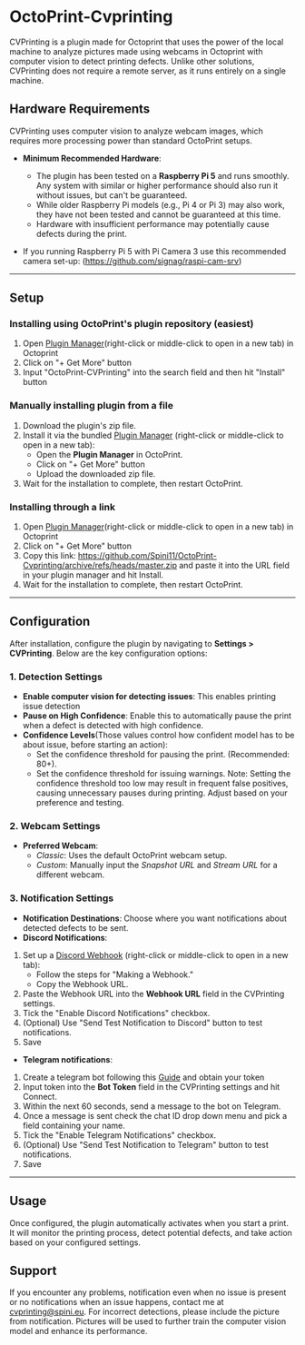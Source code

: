 # OctoPrint-Cvprinting

CVPrinting is a plugin made for Octoprint that uses the power of the local machine to analyze pictures made using webcams in Octoprint with computer vision to detect printing defects.
Unlike other solutions, CVPrinting does not require a remote server, as it runs entirely on a single machine.

## Hardware Requirements

CVPrinting uses computer vision to analyze webcam images, which requires more processing power than standard OctoPrint setups.

- **Minimum Recommended Hardware**:
  - The plugin has been tested on a **Raspberry Pi 5** and runs smoothly. Any system with similar or higher performance should also run it without issues, but can't be guaranteed.
  - While older Raspberry Pi models (e.g., Pi 4 or Pi 3) may also work, they have not been tested and cannot be guaranteed at this time.
  - Hardware with insufficient performance may potentially cause defects during the print.

- If you running Raspberry Pi 5 with Pi Camera 3 use this recommended camera set-up: (https://github.com/signag/raspi-cam-srv)

---


## Setup
### Installing using OctoPrint's plugin repository (easiest)
1. Open [Plugin Manager](https://docs.octoprint.org/en/master/bundledplugins/pluginmanager.html)(right-click or middle-click to open in a new tab) in Octoprint
2. Click on "+ Get More" button
3. Input "OctoPrint-CVPrinting" into the search field and then hit "Install" button

### Manually installing plugin from a file
1. Download the plugin's zip file.
2. Install it via the bundled [Plugin Manager](https://docs.octoprint.org/en/master/bundledplugins/pluginmanager.html) (right-click or middle-click to open in a new tab):
   - Open the **Plugin Manager** in OctoPrint.
   - Click on "+ Get More" button
   - Upload the downloaded zip file.
3. Wait for the installation to complete, then restart OctoPrint.
### Installing through a link
1. Open [Plugin Manager](https://docs.octoprint.org/en/master/bundledplugins/pluginmanager.html)(right-click or middle-click to open in a new tab) in Octoprint
2. Click on "+ Get More" button
3. Copy this link: https://github.com/Spini11/OctoPrint-Cvprinting/archive/refs/heads/master.zip and paste it into the URL field in your plugin manager and hit Install.
4. Wait for the installation to complete, then restart OctoPrint.


---

## Configuration
After installation, configure the plugin by navigating to **Settings > CVPrinting**. Below are the key configuration options:

### 1. Detection Settings
- **Enable computer vision for detecting issues**: This enables printing issue detection
- **Pause on High Confidence**: Enable this to automatically pause the print when a defect is detected with high confidence.
- **Confidence Levels**(Those values control how confident model has to be about issue, before starting an action):
  - Set the confidence threshold for pausing the print. (Recommended: 80+).
  - Set the confidence threshold for issuing warnings.
  Note: Setting the confidence threshold too low may result in frequent false positives, causing unnecessary pauses during printing. Adjust based on your preference and testing.

### 2. Webcam Settings
- **Preferred Webcam**:
  - *Classic*: Uses the default OctoPrint webcam setup.
  - *Custom*: Manually input the *Snapshot URL* and *Stream URL* for a different webcam.

### 3. Notification Settings
- **Notification Destinations**: Choose where you want notifications about detected defects to be sent.
- **Discord Notifications**:
1. Set up a [Discord Webhook](https://support.discord.com/hc/en-us/articles/228383668-Intro-to-Webhooks) (right-click or middle-click to open in a new tab):
   - Follow the steps for "Making a Webhook."
   - Copy the Webhook URL.
2. Paste the Webhook URL into the **Webhook URL** field in the CVPrinting settings.
3. Tick the "Enable Discord Notifications" checkbox.
4. (Optional) Use "Send Test Notification to Discord" button to test notifications.
5. Save

- **Telegram notifications**:
1. Create a telegram bot following this [Guide](https://core.telegram.org/bots/tutorial#obtain-your-bot-token) and obtain your token
2. Input token into the **Bot Token** field in the CVPrinting settings and hit Connect.
3. Within the next 60 seconds, send a message to the bot on Telegram.
4. Once a message is sent check the chat ID drop down menu and pick a field containing your name.
5. Tick the "Enable Telegram Notifications" checkbox.
6. (Optional) Use "Send Test Notification to Telegram" button to test notifications.
7. Save

---

## Usage

Once configured, the plugin automatically activates when you start a print. It will monitor the printing process, detect potential defects, and take action based on your configured settings.

## Support
If you encounter any problems, notification even when no issue is present or no notifications when an issue happens, contact me at cvprinting@spini.eu. For incorrect detections, please include the picture from notification. Pictures will be used to further train the computer vision model and enhance its performance.